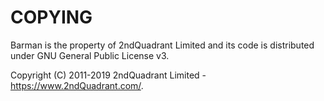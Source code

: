 # COPYING

Barman is the property of 2ndQuadrant Limited
and its code is distributed under GNU General Public License v3.

Copyright (C) 2011-2019 2ndQuadrant Limited - https://www.2ndQuadrant.com/.
